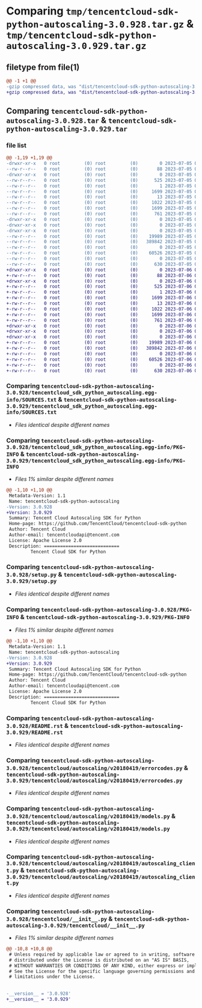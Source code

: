 # Comparing `tmp/tencentcloud-sdk-python-autoscaling-3.0.928.tar.gz` & `tmp/tencentcloud-sdk-python-autoscaling-3.0.929.tar.gz`

## filetype from file(1)

```diff
@@ -1 +1 @@
-gzip compressed data, was "dist/tencentcloud-sdk-python-autoscaling-3.0.928.tar", last modified: Wed Jul  5 00:18:49 2023, max compression
+gzip compressed data, was "dist/tencentcloud-sdk-python-autoscaling-3.0.929.tar", last modified: Thu Jul  6 00:17:54 2023, max compression
```

## Comparing `tencentcloud-sdk-python-autoscaling-3.0.928.tar` & `tencentcloud-sdk-python-autoscaling-3.0.929.tar`

### file list

```diff
@@ -1,19 +1,19 @@
-drwxr-xr-x   0 root         (0) root         (0)        0 2023-07-05 00:18:49.000000 tencentcloud-sdk-python-autoscaling-3.0.928/
--rw-r--r--   0 root         (0) root         (0)       88 2023-07-05 00:18:49.000000 tencentcloud-sdk-python-autoscaling-3.0.928/setup.cfg
-drwxr-xr-x   0 root         (0) root         (0)        0 2023-07-05 00:18:49.000000 tencentcloud-sdk-python-autoscaling-3.0.928/tencentcloud_sdk_python_autoscaling.egg-info/
--rw-r--r--   0 root         (0) root         (0)      525 2023-07-05 00:18:49.000000 tencentcloud-sdk-python-autoscaling-3.0.928/tencentcloud_sdk_python_autoscaling.egg-info/SOURCES.txt
--rw-r--r--   0 root         (0) root         (0)        1 2023-07-05 00:18:49.000000 tencentcloud-sdk-python-autoscaling-3.0.928/tencentcloud_sdk_python_autoscaling.egg-info/dependency_links.txt
--rw-r--r--   0 root         (0) root         (0)     1699 2023-07-05 00:18:49.000000 tencentcloud-sdk-python-autoscaling-3.0.928/tencentcloud_sdk_python_autoscaling.egg-info/PKG-INFO
--rw-r--r--   0 root         (0) root         (0)       13 2023-07-05 00:18:49.000000 tencentcloud-sdk-python-autoscaling-3.0.928/tencentcloud_sdk_python_autoscaling.egg-info/top_level.txt
--rw-r--r--   0 root         (0) root         (0)     1022 2023-07-05 00:18:49.000000 tencentcloud-sdk-python-autoscaling-3.0.928/setup.py
--rw-r--r--   0 root         (0) root         (0)     1699 2023-07-05 00:18:49.000000 tencentcloud-sdk-python-autoscaling-3.0.928/PKG-INFO
--rw-r--r--   0 root         (0) root         (0)      761 2023-07-05 00:18:49.000000 tencentcloud-sdk-python-autoscaling-3.0.928/README.rst
-drwxr-xr-x   0 root         (0) root         (0)        0 2023-07-05 00:18:49.000000 tencentcloud-sdk-python-autoscaling-3.0.928/tencentcloud/
-drwxr-xr-x   0 root         (0) root         (0)        0 2023-07-05 00:18:49.000000 tencentcloud-sdk-python-autoscaling-3.0.928/tencentcloud/autoscaling/
-drwxr-xr-x   0 root         (0) root         (0)        0 2023-07-05 00:18:49.000000 tencentcloud-sdk-python-autoscaling-3.0.928/tencentcloud/autoscaling/v20180419/
--rw-r--r--   0 root         (0) root         (0)    19989 2023-07-05 00:18:49.000000 tencentcloud-sdk-python-autoscaling-3.0.928/tencentcloud/autoscaling/v20180419/errorcodes.py
--rw-r--r--   0 root         (0) root         (0)   389842 2023-07-05 00:18:49.000000 tencentcloud-sdk-python-autoscaling-3.0.928/tencentcloud/autoscaling/v20180419/models.py
--rw-r--r--   0 root         (0) root         (0)        0 2023-07-05 00:18:49.000000 tencentcloud-sdk-python-autoscaling-3.0.928/tencentcloud/autoscaling/v20180419/__init__.py
--rw-r--r--   0 root         (0) root         (0)    60526 2023-07-05 00:18:49.000000 tencentcloud-sdk-python-autoscaling-3.0.928/tencentcloud/autoscaling/v20180419/autoscaling_client.py
--rw-r--r--   0 root         (0) root         (0)        0 2023-07-05 00:18:49.000000 tencentcloud-sdk-python-autoscaling-3.0.928/tencentcloud/autoscaling/__init__.py
--rw-r--r--   0 root         (0) root         (0)      630 2023-07-05 00:18:49.000000 tencentcloud-sdk-python-autoscaling-3.0.928/tencentcloud/__init__.py
+drwxr-xr-x   0 root         (0) root         (0)        0 2023-07-06 00:17:54.000000 tencentcloud-sdk-python-autoscaling-3.0.929/
+-rw-r--r--   0 root         (0) root         (0)       88 2023-07-06 00:17:54.000000 tencentcloud-sdk-python-autoscaling-3.0.929/setup.cfg
+drwxr-xr-x   0 root         (0) root         (0)        0 2023-07-06 00:17:54.000000 tencentcloud-sdk-python-autoscaling-3.0.929/tencentcloud_sdk_python_autoscaling.egg-info/
+-rw-r--r--   0 root         (0) root         (0)      525 2023-07-06 00:17:54.000000 tencentcloud-sdk-python-autoscaling-3.0.929/tencentcloud_sdk_python_autoscaling.egg-info/SOURCES.txt
+-rw-r--r--   0 root         (0) root         (0)        1 2023-07-06 00:17:54.000000 tencentcloud-sdk-python-autoscaling-3.0.929/tencentcloud_sdk_python_autoscaling.egg-info/dependency_links.txt
+-rw-r--r--   0 root         (0) root         (0)     1699 2023-07-06 00:17:54.000000 tencentcloud-sdk-python-autoscaling-3.0.929/tencentcloud_sdk_python_autoscaling.egg-info/PKG-INFO
+-rw-r--r--   0 root         (0) root         (0)       13 2023-07-06 00:17:54.000000 tencentcloud-sdk-python-autoscaling-3.0.929/tencentcloud_sdk_python_autoscaling.egg-info/top_level.txt
+-rw-r--r--   0 root         (0) root         (0)     1022 2023-07-06 00:17:54.000000 tencentcloud-sdk-python-autoscaling-3.0.929/setup.py
+-rw-r--r--   0 root         (0) root         (0)     1699 2023-07-06 00:17:54.000000 tencentcloud-sdk-python-autoscaling-3.0.929/PKG-INFO
+-rw-r--r--   0 root         (0) root         (0)      761 2023-07-06 00:17:54.000000 tencentcloud-sdk-python-autoscaling-3.0.929/README.rst
+drwxr-xr-x   0 root         (0) root         (0)        0 2023-07-06 00:17:54.000000 tencentcloud-sdk-python-autoscaling-3.0.929/tencentcloud/
+drwxr-xr-x   0 root         (0) root         (0)        0 2023-07-06 00:17:54.000000 tencentcloud-sdk-python-autoscaling-3.0.929/tencentcloud/autoscaling/
+drwxr-xr-x   0 root         (0) root         (0)        0 2023-07-06 00:17:54.000000 tencentcloud-sdk-python-autoscaling-3.0.929/tencentcloud/autoscaling/v20180419/
+-rw-r--r--   0 root         (0) root         (0)    19989 2023-07-06 00:17:54.000000 tencentcloud-sdk-python-autoscaling-3.0.929/tencentcloud/autoscaling/v20180419/errorcodes.py
+-rw-r--r--   0 root         (0) root         (0)   389842 2023-07-06 00:17:54.000000 tencentcloud-sdk-python-autoscaling-3.0.929/tencentcloud/autoscaling/v20180419/models.py
+-rw-r--r--   0 root         (0) root         (0)        0 2023-07-06 00:17:54.000000 tencentcloud-sdk-python-autoscaling-3.0.929/tencentcloud/autoscaling/v20180419/__init__.py
+-rw-r--r--   0 root         (0) root         (0)    60526 2023-07-06 00:17:54.000000 tencentcloud-sdk-python-autoscaling-3.0.929/tencentcloud/autoscaling/v20180419/autoscaling_client.py
+-rw-r--r--   0 root         (0) root         (0)        0 2023-07-06 00:17:54.000000 tencentcloud-sdk-python-autoscaling-3.0.929/tencentcloud/autoscaling/__init__.py
+-rw-r--r--   0 root         (0) root         (0)      630 2023-07-06 00:17:54.000000 tencentcloud-sdk-python-autoscaling-3.0.929/tencentcloud/__init__.py
```

### Comparing `tencentcloud-sdk-python-autoscaling-3.0.928/tencentcloud_sdk_python_autoscaling.egg-info/SOURCES.txt` & `tencentcloud-sdk-python-autoscaling-3.0.929/tencentcloud_sdk_python_autoscaling.egg-info/SOURCES.txt`

 * *Files identical despite different names*

### Comparing `tencentcloud-sdk-python-autoscaling-3.0.928/tencentcloud_sdk_python_autoscaling.egg-info/PKG-INFO` & `tencentcloud-sdk-python-autoscaling-3.0.929/tencentcloud_sdk_python_autoscaling.egg-info/PKG-INFO`

 * *Files 1% similar despite different names*

```diff
@@ -1,10 +1,10 @@
 Metadata-Version: 1.1
 Name: tencentcloud-sdk-python-autoscaling
-Version: 3.0.928
+Version: 3.0.929
 Summary: Tencent Cloud Autoscaling SDK for Python
 Home-page: https://github.com/TencentCloud/tencentcloud-sdk-python
 Author: Tencent Cloud
 Author-email: tencentcloudapi@tencent.com
 License: Apache License 2.0
 Description: ============================
         Tencent Cloud SDK for Python
```

### Comparing `tencentcloud-sdk-python-autoscaling-3.0.928/setup.py` & `tencentcloud-sdk-python-autoscaling-3.0.929/setup.py`

 * *Files identical despite different names*

### Comparing `tencentcloud-sdk-python-autoscaling-3.0.928/PKG-INFO` & `tencentcloud-sdk-python-autoscaling-3.0.929/PKG-INFO`

 * *Files 1% similar despite different names*

```diff
@@ -1,10 +1,10 @@
 Metadata-Version: 1.1
 Name: tencentcloud-sdk-python-autoscaling
-Version: 3.0.928
+Version: 3.0.929
 Summary: Tencent Cloud Autoscaling SDK for Python
 Home-page: https://github.com/TencentCloud/tencentcloud-sdk-python
 Author: Tencent Cloud
 Author-email: tencentcloudapi@tencent.com
 License: Apache License 2.0
 Description: ============================
         Tencent Cloud SDK for Python
```

### Comparing `tencentcloud-sdk-python-autoscaling-3.0.928/README.rst` & `tencentcloud-sdk-python-autoscaling-3.0.929/README.rst`

 * *Files identical despite different names*

### Comparing `tencentcloud-sdk-python-autoscaling-3.0.928/tencentcloud/autoscaling/v20180419/errorcodes.py` & `tencentcloud-sdk-python-autoscaling-3.0.929/tencentcloud/autoscaling/v20180419/errorcodes.py`

 * *Files identical despite different names*

### Comparing `tencentcloud-sdk-python-autoscaling-3.0.928/tencentcloud/autoscaling/v20180419/models.py` & `tencentcloud-sdk-python-autoscaling-3.0.929/tencentcloud/autoscaling/v20180419/models.py`

 * *Files identical despite different names*

### Comparing `tencentcloud-sdk-python-autoscaling-3.0.928/tencentcloud/autoscaling/v20180419/autoscaling_client.py` & `tencentcloud-sdk-python-autoscaling-3.0.929/tencentcloud/autoscaling/v20180419/autoscaling_client.py`

 * *Files identical despite different names*

### Comparing `tencentcloud-sdk-python-autoscaling-3.0.928/tencentcloud/__init__.py` & `tencentcloud-sdk-python-autoscaling-3.0.929/tencentcloud/__init__.py`

 * *Files 1% similar despite different names*

```diff
@@ -10,8 +10,8 @@
 # Unless required by applicable law or agreed to in writing, software
 # distributed under the License is distributed on an "AS IS" BASIS,
 # WITHOUT WARRANTIES OR CONDITIONS OF ANY KIND, either express or implied.
 # See the License for the specific language governing permissions and
 # limitations under the License.
 
 
-__version__ = '3.0.928'
+__version__ = '3.0.929'
```

